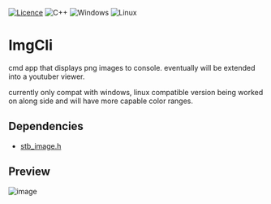 [![Licence](https://img.shields.io/github/license/Ileriayo/markdown-badges?style=for-the-badge)](./LICENSE)
![C++](https://img.shields.io/badge/c++-%2300599C.svg?style=for-the-badge&logo=c%2B%2B&logoColor=white)
![Windows](https://img.shields.io/badge/Windows-0078D6?style=for-the-badge&logo=windows&logoColor=white)
![Linux](https://img.shields.io/badge/Linux-FCC624?style=for-the-badge&logo=linux&logoColor=black)

# ImgCli
cmd app that displays png images to console. eventually will be extended into a youtuber viewer.

currently only compat with windows, linux compatible version being worked on along side and will have more capable color ranges.

## Dependencies
* [stb_image.h](https://github.com/nothings/stb/blob/master/stb_image.h)

## Preview
![image](https://github.com/reallypseudo/ImgCli/assets/126140186/57b82394-82c9-4535-9bdf-6f9c7e8e59d1)
